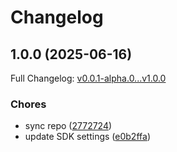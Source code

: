 # Changelog

## 1.0.0 (2025-06-16)

Full Changelog: [v0.0.1-alpha.0...v1.0.0](https://github.com/Boomchainlab/agu-token-dapp/compare/v0.0.1-alpha.0...v1.0.0)

### Chores

* sync repo ([2772724](https://github.com/Boomchainlab/agu-token-dapp/commit/2772724eb9800f7c4640707babc13f0f2cbc3cff))
* update SDK settings ([e0b2ffa](https://github.com/Boomchainlab/agu-token-dapp/commit/e0b2ffa319738c80f195333d881f5ff16fc340f3))
